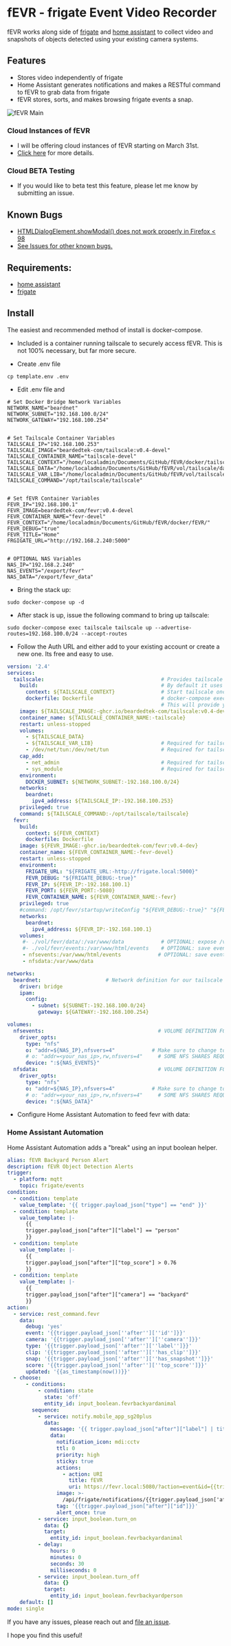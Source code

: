 # fEVR - frigate Event Video Recorder

fEVR works along side of [frigate](https://frigate.video) and [home assistant](https://www.home-assistant.io/) to collect video and snapshots of objects detected using your existing camera systems.

## Features
- Stores video independently of frigate
- Home Assistant generates notifications and makes a RESTful command to fEVR to grab data from frigate
- fEVR stores, sorts, and makes browsing frigate events a snap.

![fEVR Main](./docs/img/fevr-v0.4.png)

### Cloud Instances of fEVR
- I will be offering cloud instances of fEVR starting on March 31st.
- [Click here](https://github.com/sponsors/BeardedTek-com) for more details.
### Cloud BETA Testing
- If you would like to beta test this feature, please let me know by submitting an issue.

## Known Bugs
-  [HTMLDialogElement.showModal() does not work properly in Firefox < 98](https://developer.mozilla.org/en-US/docs/Web/API/HTMLDialogElement/showModal#browser_compatibility)
- [See Issues for other known bugs.](https://github.com/BeardedTek-com/fEVR/issues)

## Requirements:
- [home assistant](https://home-assistant.io)
- [frigate](https://frigate.video)

## Install
The easiest and recommended method of install is docker-compose.
- Included is a container running tailscale to securely access fEVR.  This is not 100% necessary, but far more secure.

- Create .env file
```
cp template.env .env
```
- Edit .env file and
```
# Set Docker Bridge Network Variables
NETWORK_NAME="beardnet"
NETWORK_SUBNET="192.168.100.0/24"
NETWORK_GATEWAY="192.168.100.254"


# Set Tailscale Container Variables
TAILSCALE_IP="192.168.100.253"
TAILSCALE_IMAGE="beardedtek-com/tailscale:v0.4-devel"
TAILSCALE_CONTAINER_NAME="tailscale-devel"
TAILSCALE_CONTEXT="/home/localadmin/Documents/GitHub/fEVR/docker/tailscale/"
TAILSCALE_DATA="/home/localadmin/Documents/GitHub/fEVR/vol/tailscale/data"
TAILSCALE_VAR_LIB="/home/localadmin/Documents/GitHub/fEVR/vol/tailscale/var_lib"
TAILSCALE_COMMAND="/opt/tailscale/tailscale"


# Set fEVR Container Variables
FEVR_IP="192.168.100.1"
FEVR_IMAGE=beardedtek-com/fevr:v0.4-devel
FEVR_CONTAINER_NAME="fevr-devel"
FEVR_CONTEXT="/home/localadmin/Documents/GitHub/fEVR/docker/fEVR/"
FEVR_DEBUG="true"
FEVR_TITLE="Home"
FRGIGATE_URL="http://192.168.2.240:5000"


# OPTIONAL NAS Variables
NAS_IP="192.168.2.240"
NAS_EVENTS="/export/fevr"
NAS_DATA="/export/fevr_data"
```
- Bring the stack up:
```
sudo docker-compose up -d
```
- After stack is up, issue the following command to bring up tailscale:
```
sudo docker-compose exec tailscale tailscale up --advertise-routes=192.168.100.0/24 --accept-routes
```
- Follow the Auth URL and either add to your existing account or create a new one.  Its free and easy to use.

```yml
version: '2.4'
services:
  tailscale:                                      # Provides tailscale functionality for the stack
    build:                                        # By default it uses the 192.168.100.0/24 network
      context: ${TAILSCALE_CONTEXT}               # Start tailscale once the container is up:
      dockerfile: Dockerfile                      # docker-compose exec tailscale tailscale up --advertise-routes=192.168.100/24 --accept-routes
                                                  # This will provide you with the Authorization URL to sign into tailscale.
    image: ${TAILSCALE_IMAGE:-ghcr.io/beardedtek-com/tailscale:v0.4-dev}
    container_name: ${TAILSCALE_CONTAINER_NAME:-tailscale}
    restart: unless-stopped 
    volumes:
      - ${TAILSCALE_DATA}
      - ${TAILSCALE_VAR_LIB}                      # Required for tailscale
      - /dev/net/tun:/dev/net/tun                 # Required for tailscale
    cap_add:
      - net_admin                                 # Required for tailscale
      - sys_module                                # Required for tailscale
    environment:
      DOCKER_SUBNET: ${NETWORK_SUBNET:-192.168.100.0/24}
    networks:
      beardnet:
        ipv4_address: ${TAILSCALE_IP:-192.168.100.253}
    privileged: true
    command: ${TAILSCALE_COMMAND:-/opt/tailscale/tailscale}
  fevr:
    build:
      context: ${FEVR_CONTEXT}
      dockerfile: Dockerfile
    image: ${FEVR_IMAGE:-ghcr.io/beardedtek-com/fevr:v0.4-dev}
    container_name: ${FEVR_CONTAINER_NAME:-fevr-devel}
    restart: unless-stopped
    environment:
      FRIGATE_URL: "${FRIGATE_URL:-http://frigate.local:5000}"
      FEVR_DEBUG: "${FRIGATE_DEBUG:-true}"
      FEVR_IP: ${FEVR_IP:-192.168.100.1}
      FEVR_PORT: ${FEVR_PORT:-5080}
      FEVR_CONTAINER_NAME: ${FEVR_CONTAINER_NAME:-fevr}
    privileged: true
    #command: /opt/fevr/startup/writeConfig "${FEVR_DEBUG:-true}" "${FEVR_TITLE:-Home}" "${FRIGATE_URL:-http://frigate.local:5000}" "true"
    networks:
      beardnet:
        ipv4_address: ${FEVR_IP:-192.168.100.1}
    volumes:
     #- ./vol/fevr/data/:/var/www/data            # OPTIONAL: expose /var/www/data folder which contains the SQLite database and config.json files
     #- ./vol/fevr/events:/var/www/html/events    # OPTIONAL: save events to a local folder
     - nfsevents:/var/www/html/events            # OPTIONAL: save events to an NFS share
     - nfsdata:/var/www/data

networks:
  beardnet:                     # Network definition for our tailscale network
    driver: bridge
    ipam:
      config:
        - subnet: ${SUBNET:-192.168.100.0/24}
          gateway: ${GATEWAY:-192.168.100.254}

volumes:
  nfsevents:                                     # VOLUME DEFINITION FOR NFS share
    driver_opts:
      type: "nfs"
      o: "addr=${NAS_IP},nfsvers=4"            # Make sure to change to your NFS server's address
      # o: "addr=<your_nas_ip>,rw,nfsvers=4"     # SOME NFS SHARES REQUIRE THIS!!!
      device: ":${NAS_EVENTS}"
  nfsdata:                                       # VOLUME DEFINITION FOR NFS share
    driver_opts:
      type: "nfs"
      o: "addr=${NAS_IP},nfsvers=4"            # Make sure to change to your NFS server's address
      # o: "addr=<your_nas_ip>,rw,nfsvers=4"     # SOME NFS SHARES REQUIRE THIS!!!
      device: ":${NAS_DATA}"
```

- Configure Home Assistant Automation to feed fevr with data:

### Home Assistant Automation
Home Assistant Automation adds a "break" using an input boolean helper.
```yaml
alias: fEVR Backyard Person Alert
description: fEVR Object Detection Alerts
trigger:
  - platform: mqtt
    topic: frigate/events
condition:
  - condition: template
    value_template: '{{ trigger.payload_json["type"] == "end" }}'
  - condition: template
    value_template: |-
      {{
      trigger.payload_json["after"]["label"] == "person"
      }}
  - condition: template
    value_template: |-
      {{
      trigger.payload_json["after"]["top_score"] > 0.76
      }}
  - condition: template
    value_template: |-
      {{
      trigger.payload_json["after"]["camera"] == "backyard"
      }}
action:
  - service: rest_command.fevr
    data:
      debug: 'yes'
      event: '{{trigger.payload_json[''after''][''id'']}}'
      camera: '{{trigger.payload_json[''after''][''camera'']}}'
      type: '{{trigger.payload_json[''after''][''label'']}}'
      clip: '{{trigger.payload_json[''after''][''has_clip'']}}'
      snap: '{{trigger.payload_json[''after''][''has_snapshot'']}}'
      score: '{{trigger.payload_json[''after''][''top_score'']}}'
      updated: '{{as_timestamp(now())}}'
  - choose:
      - conditions:
          - condition: state
            state: 'off'
            entity_id: input_boolean.fevrbackyardanimal
        sequence:
          - service: notify.mobile_app_sg20plus
            data:
              message: '{{ trigger.payload_json["after"]["label"] | title }} Detected'
              data:
                notification_icon: mdi:cctv
                ttl: 0
                priority: high
                sticky: true
                actions:
                  - action: URI
                    title: fEVR
                    uri: https://fevr.local:5080/?action=event&id={{trigger.payload_json['after']['id']}}
                image: >-
                  /api/frigate/notifications/{{trigger.payload_json['after']['id']}}/snapshot.jpg?bbox=1
                tag: '{{trigger.payload_json["after"]["id"]}}'
                alert_once: true
          - service: input_boolean.turn_on
            data: {}
            target:
              entity_id: input_boolean.fevrbackyardanimal
          - delay:
              hours: 0
              minutes: 0
              seconds: 30
              milliseconds: 0
          - service: input_boolean.turn_off
            data: {}
            target:
              entity_id: input_boolean.fevrbackyardperson
    default: []
mode: single

```

If you have any issues, please reach out and [file an issue](https://github.com/BeardedTek-com/fEVR/issues).

I hope you find this useful!
